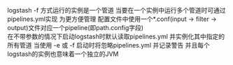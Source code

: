 
logstash -f 方式运行的实例是一个管道 当要在一个实例中运行多个管道时可通过pipelines.yml实现 为更方便管理 配置文件中使用一个*.conf(input -> filter -> output)文件对应一个pipeline(即path.config字段)  
在不带参数的情况下启动logstash时默认读取pipelines.yml 并实例化其中指定的所有管道 当使用 -e 或 -f 启动时将忽略pipelines.yml 并记录警告 并且每个logstash的实例也意味着一个独立的JVM